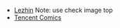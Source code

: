 * [Lezhin](https://www.lezhinus.com/) Note: use check image top
* [Tencent Comics](https://ac.qq.com/)
